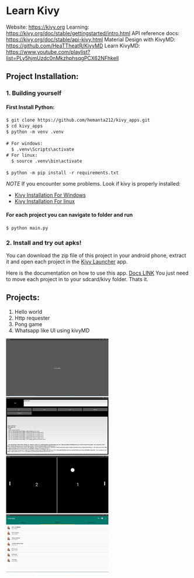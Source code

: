 # Learn Kivy
Website: https://kivy.org
Learning: https://kivy.org/doc/stable/gettingstarted/intro.html
API reference docs: https://kivy.org/doc/stable/api-kivy.html
Material Design with KivyMD: https://github.com/HeaTTheatR/KivyMD
Learn KivyMD: https://www.youtube.com/playlist?list=PLy5hjmUzdc0nMkzhphsqgPCX62NFhkell

<!-- ![build](https://github.com/hemanta212/kivy_apps/workflows/Build/badge.svg) -->

## Project Installation:
### 1. Building yourself

#### First Install Python:
```
$ git clone https://github.com/hemanta212/kivy_apps.git
$ cd kivy_apps
$ python -m venv .venv 

# For windows:
  $ .venv\Scripts\activate
# For linux:
  $ source .venv\bin\activate

$ python -m pip install -r requirements.txt
```

*NOTE* If you encounter some problems. Look if kivy is properly installed:
* [Kivy Installation For Windows](https://kivy.org/doc/stable/installation/installation-windows.html)
* [Kivy Installation For linux](https://kivy.org/doc/stable/installation/installation-linux.html)

#### For each project you can navigate to folder and run
```
$ python main.py
```

### 2. Install and try out apks!
You can download the zip file of this project in your android phone, extract it and open each project in 
the [Kivy Launcher](https://play.google.com/store/apps/details?id=org.kivy.pygame&hl=en_US) app.

Here is the documentation on how to use this app. [Docs LINK](https://kivy.org/doc/stable/guide/packaging-android.html#packaging-your-application-for-the-kivy-launcher) 
You just need to move each project in to your sdcard/kivy folder. Thats it.

## Projects:
1. Hello world
2. Http requester
3. Pong game
4. Whatsapp like UI using kivyMD

<img src="images/hello_world.png" width="280"/> <img src="images/http_requester.png" width="280"/> <img src="images/pong.png" width="280" /><img src="images/whatsappui.png" width="280" />

